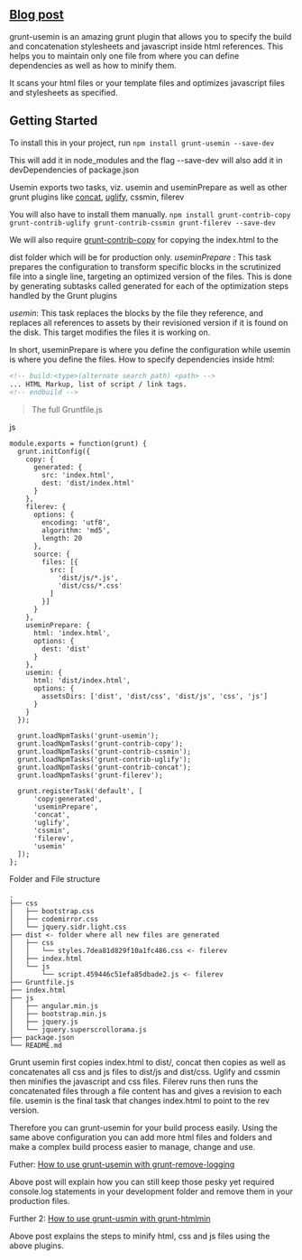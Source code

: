 ## [Blog post](http://grunt-tasks.com/grunt-usemin/ "grunt usemin")

grunt-usemin is an amazing grunt plugin that allows you to specify the build and concatenation stylesheets and javascript inside html references. This helps you to maintain only one file from where you can define dependencies as well as how to minify them.

It scans your html files or your template files and optimizes javascript files and stylesheets as specified.

## Getting Started

To install this in your project, run
`npm install grunt-usemin --save-dev`

This will add it in node_modules and the flag --save-dev will also add it in devDependencies of package.json

Usemin exports two tasks, viz. usemin and useminPrepare as well as other grunt plugins like [concat](http://grunt-tasks.com/grunt-contrib-copy/), [uglify](http://grunt-tasks.com/grunt-contrib-uglify/), cssmin, filerev

You will also have to install them manually.
`npm install grunt-contrib-copy grunt-contrib-uglify grunt-contrib-cssmin grunt-filerev --save-dev`

We will also require [grunt-contrib-copy](http://grunt-tasks.com/grunt-contrib-copy/) for copying the index.html to the

dist folder which will be for production only.
*useminPrepare*  : This task prepares the configuration to transform specific blocks in the scrutinized file into a single line, targeting an optimized version of the files. This is done by generating subtasks called generated for each of the optimization steps handled by the Grunt plugins

*usemin*: This task replaces the blocks by the file they reference, and replaces all references to assets by their revisioned version if it is found on the disk. This target modifies the files it is working on.

In short, useminPrepare is where you define the configuration while usemin is where you define the files.
How to specify dependencies inside html:

``` html
<!-- build:<type>(alternate search path) <path> -->
... HTML Markup, list of script / link tags.
<!-- endbuild -->
```

> The full Gruntfile.js

js
```
module.exports = function(grunt) {
  grunt.initConfig({
    copy: {
      generated: {
        src: 'index.html',
        dest: 'dist/index.html'
      }
    },
    filerev: {
      options: {
        encoding: 'utf8',
        algorithm: 'md5',
        length: 20
      },
      source: {
        files: [{
          src: [
            'dist/js/*.js',
            'dist/css/*.css'
          ]
        }]
      }
    },
    useminPrepare: {
      html: 'index.html',
      options: {
        dest: 'dist'
      }
    },
    usemin: {
      html: 'dist/index.html',
      options: {
        assetsDirs: ['dist', 'dist/css', 'dist/js', 'css', 'js']
      }
    }
  });

  grunt.loadNpmTasks('grunt-usemin');
  grunt.loadNpmTasks('grunt-contrib-copy');
  grunt.loadNpmTasks('grunt-contrib-cssmin');
  grunt.loadNpmTasks('grunt-contrib-uglify');
  grunt.loadNpmTasks('grunt-contrib-concat');
  grunt.loadNpmTasks('grunt-filerev');

  grunt.registerTask('default', [
      'copy:generated',
      'useminPrepare',
      'concat',
      'uglify',
      'cssmin',
      'filerev',
      'usemin'
  ]);
};
```

Folder and File structure

```
.
├── css
│   ├── bootstrap.css
│   ├── codemirror.css
│   └── jquery.sidr.light.css
├── dist <- folder where all new files are generated
│   ├── css
│   │   └── styles.7dea81d829f10a1fc486.css <- filerev
│   ├── index.html
│   └── js
│       └── script.459446c51efa85dbade2.js <- filerev
├── Gruntfile.js
├── index.html
├── js
│   ├── angular.min.js
│   ├── bootstrap.min.js
│   ├── jquery.js
│   └── jquery.superscrollorama.js
├── package.json
└── README.md
```

Grunt usemin first copies index.html to dist/, concat then copies as well as concatenates all css and js files to
dist/js and dist/css. Uglify and cssmin then minifies the javascript and css files.
Filerev runs then runs the concatenated files through a file content has and gives a revision to each file.
usemin is the final task that changes index.html to point to the rev version.

Therefore you can grunt-usemin for your build process easily.
Using the same above configuration you can add more html files and folders and make a complex build process easier to manage, change and use.

Futher: [How to use grunt-usemin with grunt-remove-logging](http://grunt-tasks.com/grunt-remove-logging/)

Above post will explain how you can still keep those pesky yet required console.log statements in your development folder and remove them in your production files.

Further 2: [How to use grunt-usmin with grunt-htmlmin](http://grunt-tasks.com/grunt-htmlmin/)

Above post explains the steps to minify html, css and js files using the above plugins.